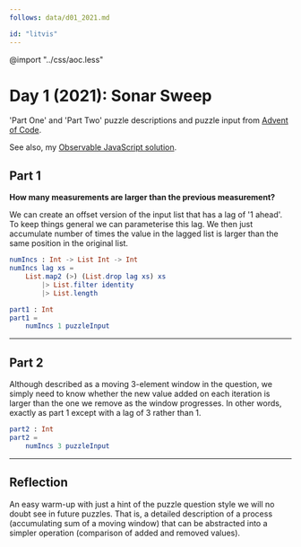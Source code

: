 ```yaml
---
follows: data/d01_2021.md

id: "litvis"
---
```


@import "../css/aoc.less"

# Day 1 (2021): Sonar Sweep

'Part One' and 'Part Two' puzzle descriptions and puzzle input from [Advent of Code](https://adventofcode.com/2021/day/1).

See also, my [Observable JavaScript solution](https://observablehq.com/@jwolondon/advent-of-code-2021-day-1).

## Part 1

**How many measurements are larger than the previous measurement?**

We can create an offset version of the input list that has a lag of '1 ahead'. To keep things general we can parameterise this lag. We then just accumulate number of times the value in the lagged list is larger than the same position in the original list.

```elm {l}
numIncs : Int -> List Int -> Int
numIncs lag xs =
    List.map2 (>) (List.drop lag xs) xs
        |> List.filter identity
        |> List.length
```

```elm {l r}
part1 : Int
part1 =
    numIncs 1 puzzleInput
```

---

## Part 2

Although described as a moving 3-element window in the question, we simply need to know whether the new value added on each iteration is larger than the one we remove as the window progresses. In other words, exactly as part 1 except with a lag of 3 rather than 1.

```elm {l r}
part2 : Int
part2 =
    numIncs 3 puzzleInput
```

---

## Reflection

An easy warm-up with just a hint of the puzzle question style we will no doubt see in future puzzles. That is, a detailed description of a process (accumulating sum of a moving window) that can be abstracted into a simpler operation (comparison of added and removed values).
